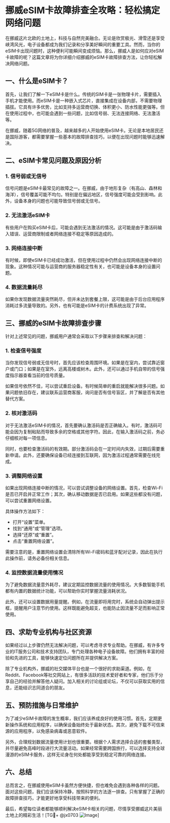# 挪威eSIM卡故障排查全攻略：轻松搞定网络问题

在挪威这片北欧的土地上，科技与自然完美融合。无论是欣赏极光、滑雪还是享受峡湾风光，电子设备都成为我们记录和分享美好瞬间的重要工具。然而，当你的eSIM卡出现问题时，这种便利可能瞬间变成烦恼。那么，挪威人是如何应对eSIM卡故障的呢？这篇文章将为你详细介绍挪威的eSIM卡故障排查方法，让你轻松解决网络问题。

## 一、什么是eSIM卡？

首先，让我们了解一下eSIM卡是什么。传统的SIM卡是一张物理卡片，需要插入手机才能使用。而eSIM卡是一种嵌入式芯片，直接集成在设备内部，不需要物理插拔。它具有许多优势，比如支持多运营商切换、体积更小、防水性能更强等。但在使用过程中，也可能会遇到一些问题，比如信号弱、无法连接网络、无法激活等。

在挪威，随着5G网络的普及，越来越多的人开始使用eSIM卡。无论是本地居民还是国际游客，都需要掌握一些基本的故障排查技巧，以便在出现问题时能够迅速解决。

## 二、eSIM卡常见问题及原因分析

### 1. 信号弱或无信号

信号问题是eSIM卡最常见的故障之一。在挪威，由于地形复杂（有高山、森林和海洋），信号覆盖可能不均匀。特别是在偏远地区，信号强度可能会受到影响。此外，设备本身的问题也可能导致信号弱或无信号。

### 2. 无法激活eSIM卡

有些用户在购买eSIM卡后，可能会遇到无法激活的情况。这可能是由于激活码输入错误、运营商限制或者网络连接不稳定等原因造成的。

### 3. 网络连接中断

有时候，即使eSIM卡已经成功激活，但在使用过程中仍然会出现网络连接中断的现象。这种情况可能与运营商的服务器稳定性有关，也可能是设备本身的设置问题。

### 4. 数据流量耗尽

如果你发现数据流量突然耗尽，但并未达到套餐上限，这可能是由于后台应用程序消耗过多流量导致的。另外，也有可能是eSIM卡的计费系统出现了异常。

## 三、挪威的eSIM卡故障排查步骤

针对上述常见的问题，挪威用户通常会采取以下步骤来排查和解决问题：

### 1. 检查信号强度

当你发现信号弱或无信号时，首先应该检查周围环境。如果是在室内，尝试靠近窗户或门口；如果是在室外，远离高楼或树木。此外，还可以通过手机自带的信号强度指示器查看当前的信号质量。

如果信号依然不佳，可以尝试重启设备。有时候简单的重启就能解决很多问题。如果问题依旧存在，建议联系运营商客服，询问是否有信号盲区，并了解是否有其他替代方案。

### 2. 核对激活码

对于无法激活eSIM卡的情况，首先要确认激活码是否正确输入。有时，激活码可能会因为复制粘贴而导致多余的空格或其他字符。因此，在输入激活码之前，务必仔细核对每一项信息。

同时，也要检查激活码的有效期。部分激活码会在一定时间内失效，过期后需要重新申请。此外，还要确保设备已经连接到互联网，因为激活过程通常需要在线完成。

### 3. 调整网络设置

如果出现网络连接中断的情况，可以尝试调整设备的网络设置。首先，检查Wi-Fi是否已开启并正常工作；其次，确认移动数据是否已启用。如果这些都没有问题，可以尝试重置网络设置。

具体操作方法如下：
- 打开“设置”菜单。
- 找到“通用”或“管理”选项。
- 选择“还原”或“重置”。
- 点击“重置网络设置”。

需要注意的是，重置网络设置会清除所有Wi-Fi密码和蓝牙配对记录，因此在执行此操作前，请务必备份相关信息。

### 4. 监控数据流量使用情况

为了避免数据流量意外耗尽，建议定期监控数据流量的使用情况。大多数智能手机都有内置的数据统计功能，可以帮助你实时掌握流量消耗状况。

此外，还可以设置数据用量提醒。例如，在流量即将用完时，系统会自动弹出提示框，提醒用户注意节约使用。这样既能避免超支，也能防止因流量不足而影响正常使用。

## 四、求助专业机构与社区资源

如果经过以上步骤仍然无法解决问题，可以考虑寻求专业帮助。在挪威，有许多专业的IT服务公司和技术支持团队，专门处理各种电子设备故障。他们拥有丰富的经验和先进的工具，能够快速定位问题所在并提供解决方案。

除了专业机构外，挪威的社交媒体平台也是一个很好的求助渠道。例如，在Reddit、Facebook等社交网站上，有很多活跃的技术爱好者和专家，他们乐于分享自己的经验并解答他人疑问。加入相关的讨论组或论坛，不仅可以获取实用的信息，还能结识志同道合的朋友。

## 五、预防措施与日常维护

为了减少eSIM卡故障的发生概率，我们应该养成良好的使用习惯。首先，定期更新操作系统和应用程序，以确保设备始终处于最新状态。其次，避免下载不可信来源的应用程序，以免感染病毒或恶意软件。

另外，合理规划数据流量使用计划也很重要。根据个人需求选择合适的套餐类型，并尽量避免高峰时段进行大流量活动。如果经常需要跨国旅行，可以选择支持全球漫游的eSIM卡服务，这样无论身在何处都能享受到稳定可靠的网络连接。

## 六、总结

总而言之，在挪威使用eSIM卡虽然方便快捷，但也难免会遇到各种各样的问题。面对这些问题，我们应该保持冷静，按照科学的方法逐一排查。只有掌握了正确的故障排查技巧，才能更好地享受科技带来的便利。

最后，希望每位读者都能够顺利解决eSIM卡相关的问题，尽情享受挪威这片美丽土地上的精彩生活！[TG💪+ @jx0703 ![Image](https://github.com/user-attachments/assets/dbca1d08-cadb-493c-b0ec-ad6f7a83f270)]